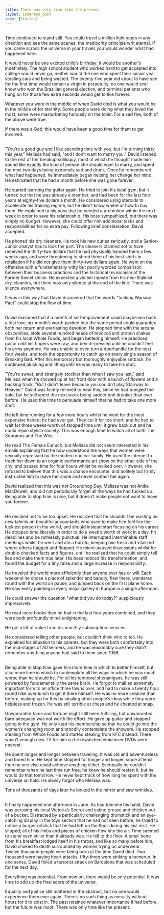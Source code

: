 ```yaml
---
title: There was only time like the present
layout: indented_post
tags: [Stories]
---
```

<br/>
Time continued to stand still. You could travel a million light years in any direction and see the same scenes, the mediocrity principle writ eternal. If you came across the universe in your travels you would wonder what had happened here.

It would never be one excited child’s birthday; it would be another’s indefinitely. The high school student who worked hard to get accepted into college would never go; neither would the one who spent their senior year stealing cars and being wasted. The twenty-five year old about to have sex for the first time would remain a virgin in perpetuity, no one would ever know who won the Brazilian general election, and terminal patients who hung on for those few extra seconds would get to live forever.

Whatever you were in the middle of when David died is what you would be in the middle of for eternity. Some people were doing what they loved the most; some were masturbating furiously on the toilet. For a sad few, both of the above were true.

If there was a God, this would have been a good time for them to get involved.

<br/>
"You’re a good guy and I like spending time with you, but I’m turning thirty this year," Melissa had said, "and I don’t want to marry you." David listened to the rest of her breakup soliloquy, most of which he thought made him sound like exactly the kind of person she should want to marry, and spent the next two days being extremely sad and drunk. Once he remembered what had happened, he immediately began helping her change her mind. He estimated that he had a month before she was gone forever.

He started learning the guitar again. He tried to join his local gym, but it turned out that he was already a member, and had been for the last four years at eighty-five dollars a month. He considered using steroids to accelerate his training regime, but he didn’t know where or how to buy them. He explained to his boss that he needed a promotion within the next week in order to save his relationship. His boss sympathized, but there was simply no budget. However, she could offer him additional tasks and responsibilities for no extra pay. Following brief consideration, David accepted.

He phoned his dry cleaners. He took his new duties seriously, and a Senior-Junior analyst has to look the part. The cleaners claimed not to have received the thirty-two dollars that he had physically handed them a few weeks ago, and were threatening to shred three of his best shirts in retaliation if he did not give them thirty-two dollars again. He went on the offensive with a fundamentally witty but poorly worded comparison between their business practices and the historical revisionism of the Former Soviet Union. He expected a violent riposte from his neo-Stalinist dry-cleaners, but there was only silence at the end of the line. There was silence everywhere.

It was in this way that David discovered that the words "fucking Warsaw Pact" could stop the flow of time.

<br/>
David reasoned that if a month of self-improvement could maybe win back a lost love, six month’s worth packed into the same period could guarantee both her return and everlasting devotion. He stopped time with the arcane obscenities, stole several hundred heads of broccoli and protein shakes from his local Whole Foods, and began bettering himself. He practiced guitar until his fingers were raw, and bench-pressed until he couldn’t feel his arms anymore. He was unable to even turn a doorhandle for the next four weeks, and took the opportunity to catch up on every single season of Breaking Bad. After this temporary but thoroughly enjoyable setback, he continued plucking and lifting until he was ready to take his shot.

"You’re sweet, and strangely stockier than when I saw you last," said Melissa when he showed up at her front door with a bunch of flowers and a backing track, "But I didn’t leave because you couldn’t play Stairway to Heaven." David was faintly relieved to hear this, since he had bungled the solo, but he still spent the next week being sadder and drunker than ever before. He used this time to persuade himself that he had to take one more shot.

He left time running for a few more hours whilst he went for the most expensive haircut he had ever got. They cut it far too short, and he had to wait for three weeks-worth of stopped time until it grew back out and he could rejoin stylish society. This was enough time to watch all of both The Sopranos and The Wire.

He read The Female Eunuch, but Melissa did not seem interested in his emails explaining that he now understood the ways that women were sexually repressed by the modern nuclear family. He used the internet to track her down to an organic performance art show on the other side of the city, and paused time for four hours whilst he walked over. However, she refused to believe that this was a chance encounter, and politely but firmly instructed him to leave her alone and never contact her again.

David realized that this was not Groundhog Day. Melissa was not Andie MacDowell, and did not periodically forget all the ways he had fucked up. Being able to stop time is nice, but it doesn’t make people not want to leave you forever.

<br/>
He decided not to be too upset. He realized that he shouldn’t be wasting his new talents on beautiful accountants who used to make him feel like the luckiest person in the world, and should instead start focusing on his career. He stopped time liberally in order to do a week’s worth of work in a day, hit deadlines and be ruthlessly punctual. He interrupted interminable staff meetings whilst he went and ate a burrito, keeping him fresh and vitalized where others flagged and flopped. He micro-paused discussions whilst he double-checked facts and figures, until he realized that he could simply tell lies and make them true later. His boss noticed his transformation, and found the budget for a tiny raise and a large increase in responsibility.

He traveled the world more efficiently than anyone ever has or will. Each weekend he chose a place of splendor and beauty, flew there, wandered round with the world on pause, and jumped back on the first plane home. He saw every painting in every major gallery in Europe in a single afternoon.

He could answer the question "what did you do today?" suspiciously impressively.

He read more books than he had in the last four years combined, and they were both profoundly mind-enlightening.

He got a lot of value from his monthly subscription services.

He considered telling other people, but couldn't think who to tell. He explained his situation to his parents, but they were both comfortably into the mid-stages of Alzheimers, and he was reasonably sure they didn't remember anything anyone had said to them since 1986.

<br/>
Being able to stop time gave him more time in which to better himself, but also more time in which to contemplate all the ways in which he was much worse than he should be. For all his temporal shenanigans, he was still powered by fundamentally the same brain. He forgot to mail an extremely important form to an office three towns over, and had to make a twenty hour round hike over lunch to get it there himself. He was no more creative than before, making up for this by stealing other people’s ideas while they were helpless and frozen. He was still terrible at chess and he cheated at snap.

Unwarranted fame and fortune might still been fulfilling, but unwarranted bare adequacy was not worth the effort. He gave up guitar and stopped going to the gym. He only kept his membership so that he could go into the women’s changing room and broodily contemplate the showers. He stopped stealing from Whole Foods and started stealing from KFC instead. There wasn’t enough new TV for him so he rewatched whichever DVDs were nearest.

He spent longer and longer between traveling. It was old and adventureless and bored him. He kept time stopped for longer and longer, since at least then no one else could achieve anything either. Eventually he couldn’t remember when he last time run free; he knew he should restart it, but he would do that tomorrow. He never kept track of how long he spent with the universe on hold. He slowly forgot who Melissa was.

Tens of thousands of days later he looked in the mirror and saw wrinkles.

<br/>
It finally happened one afternoon in June. As had become his habit, David was perusing his local Victoria’s Secret and eating grease and chicken out of a bucket. Distracted by a particularly challenging drumstick and an eye-catching display in the toys section that he had not seen before, he failed to notice a burger oil slick that he had left on the floor during his last visit. He slipped; all of his limbs and pieces of chicken flew into the air. Time seemed to stand even stiller than it already was. He fell to the floor. A small bone from his breakfast lodged itself in his throat, and like so many before him, David choked to death surrounded by women trying on underwear.

<br/>
Twelve thousand people were being born at the time David died. Two thousand were having heart attacks, fifty-three were striking a homerun. In one sense, David foiled a terrorist attack on Barcelona that was scheduled for the next day.

Everything was potential. From now on, there would be only potential. It was time to add up the final score of the universe.

Equality and justice still mattered in the abstract, but no one would experience them ever again. There’s no such thing as morality without hours for it to exist in. The past retained whatever importance it had before, but the future was moot. There was only time like the present.
